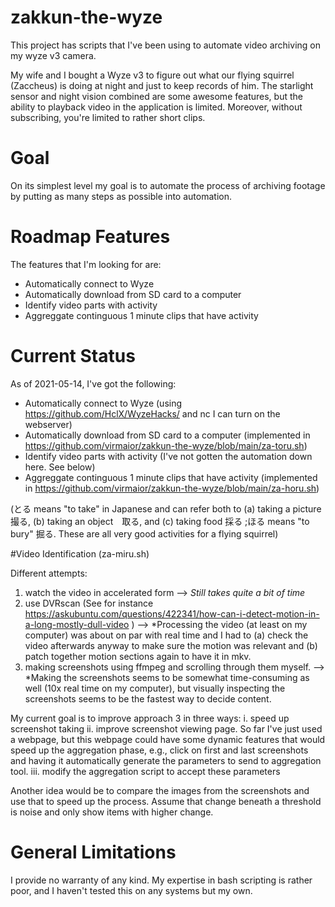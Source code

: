 # zakkun-the-wyze

This project has scripts that I've been using to automate video archiving on my wyze v3 camera. 

My wife and I bought a Wyze v3 to figure out what our flying squirrel (Zaccheus) is doing at night and just to keep records of him. The starlight sensor and night vision combined are some awesome features, but the ability to playback video in the application is limited. Moreover, without subscribing, you're limited to rather short clips.

# Goal

On its simplest level my goal is to automate the process of archiving footage by putting as many steps as possible into automation.


# Roadmap Features

The features that I'm looking for are:
* Automatically connect to Wyze
* Automatically download from SD card to a computer
* Identify video parts with activity
* Aggreggate continguous 1 minute clips that have activity


# Current Status 

As of 2021-05-14, I've got the following:
* Automatically connect to Wyze (using https://github.com/HclX/WyzeHacks/  and nc I can turn on the webserver)
* Automatically download from SD card to a computer (implemented in https://github.com/virmaior/zakkun-the-wyze/blob/main/za-toru.sh)
* Identify video parts with activity (I've not gotten the automation down here. See below)
* Aggreggate continguous 1 minute clips that have activity (implemented in https://github.com/virmaior/zakkun-the-wyze/blob/main/za-horu.sh)

(とる means "to take" in Japanese and can refer both to (a) taking a picture　撮る, (b) taking an object　取る, and (c) taking food 採る ;ほる means "to bury" 掘る. These are all very good activities for a flying squirrel)

#Video Identification (za-miru.sh)

Different attempts:
1. watch the video in accelerated form --> *Still takes quite a bit of time*
2. use DVRscan (See for instance https://askubuntu.com/questions/422341/how-can-i-detect-motion-in-a-long-mostly-dull-video ) --> *Processing the video (at least on my computer) was about on par with real time and I had to (a) check the video afterwards anyway to make sure the motion was relevant and (b) patch together motion sections again to have it in mkv.
3. making screenshots using ffmpeg and scrolling through them myself. --> *Making the screenshots seems to be somewhat time-consuming as well (10x real time on my computer), but visually inspecting the screenshots seems to be the fastest way to decide content.


My current goal is to improve approach 3 in three ways:
  i.    speed up screenshot taking
  ii.   improve screenshot viewing page. So far I've just used a webpage, but this webpage could have some dynamic features that would speed up the aggregation phase, e.g., click on first and last screenshots and having it automatically generate the parameters to send to aggregation tool. 
  iii.  modify the aggregation script to accept these parameters

Another idea would be to compare the images from the screenshots and use that to speed up the process. Assume that change beneath a threshold is noise and only show items with higher change.


# General Limitations

I provide no warranty of any kind. My expertise in bash scripting is rather poor, and I haven't tested this on any systems but my own.
